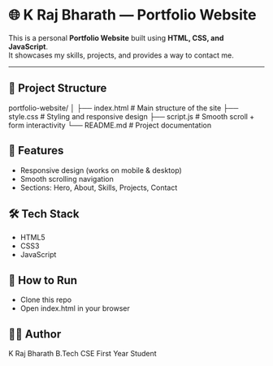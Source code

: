 # 🌐 K Raj Bharath — Portfolio Website

This is a personal **Portfolio Website** built using **HTML, CSS, and JavaScript**.  
It showcases my skills, projects, and provides a way to contact me.  

---

## 📁 Project Structure
portfolio-website/
│
├── index.html    # Main structure of the site
├── style.css     # Styling and responsive design
├── script.js     # Smooth scroll + form interactivity
└── README.md     # Project documentation
## 🚀 Features
- Responsive design (works on mobile & desktop)
- Smooth scrolling navigation
- Sections: Hero, About, Skills, Projects, Contact
## 🛠️ Tech Stack
- HTML5
- CSS3
- JavaScript
## 🎯 How to Run
- Clone this repo
- Open index.html in your browser
## 👨‍💻 Author
K Raj Bharath
B.Tech CSE First Year Student
